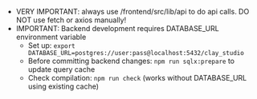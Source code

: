 - VERY IMPORTANT: always use /frontend/src/lib/api to do api calls. DO NOT use fetch or axios manually!
- IMPORTANT: Backend development requires DATABASE_URL environment variable
  - Set up: `export DATABASE_URL=postgres://user:pass@localhost:5432/clay_studio`  
  - Before committing backend changes: `npm run sqlx:prepare` to update query cache
  - Check compilation: `npm run check` (works without DATABASE_URL using existing cache)